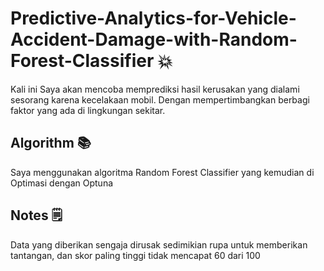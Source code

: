 # Predictive-Analytics-for-Vehicle-Accident-Damage-with-Random-Forest-Classifier 💥
Kali ini Saya akan mencoba memprediksi hasil kerusakan yang dialami sesorang karena kecelakaan mobil. Dengan mempertimbangkan berbagi faktor yang ada di lingkungan sekitar.

## Algorithm 📚
Saya menggunakan algoritma Random Forest Classifier yang kemudian di Optimasi dengan Optuna

## Notes 🗒️
Data yang diberikan sengaja dirusak sedimikian rupa untuk memberikan tantangan, dan skor paling tinggi tidak mencapat 60 dari 100
